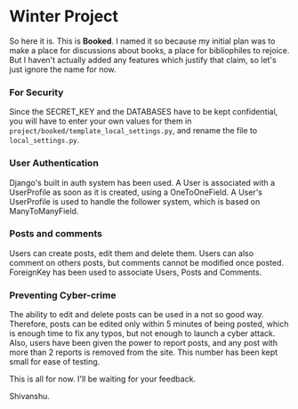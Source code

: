 # Winter Project

So here it is. This is __Booked__. I named it so because my initial plan was to make a place for discussions about books, a place for bibliophiles to rejoice. But I haven't actually added any features which justify that claim, so let's just ignore the name for now.

### For Security

Since the SECRET_KEY and the DATABASES have to be kept confidential, you will have to enter your own values for them in `project/booked/template_local_settings.py`, and rename the file to `local_settings.py`.

### User Authentication

Django's built in auth system has been used. A User is associated with a UserProfile as soon as it is created, using a OneToOneField. A User's UserProfile is used to handle the follower system, which is based on ManyToManyField. 

### Posts and comments

Users can create posts, edit them and delete them. Users can also comment on others posts, but comments cannot be modified once posted. ForeignKey has been used to associate Users, Posts and Comments.

### Preventing Cyber-crime

The ability to edit and delete posts can be used in a not so good way. Therefore, posts can be edited only within 5 minutes of being posted, which is enough time to fix any typos, but not enough to launch a cyber attack. Also, users have been given the power to report posts, and any post with more than 2 reports is removed from the site. This number has been kept small for ease of testing.

This is all for now.
I'll be waiting for your feedback.

Shivanshu.

